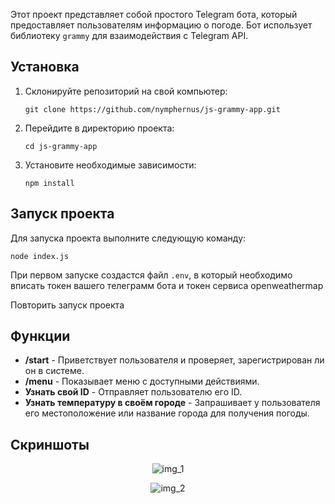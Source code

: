 
<body>
    <p>Этот проект представляет собой простого Telegram бота, который предоставляет пользователям информацию о погоде. Бот использует библиотеку <code>grammy</code> для взаимодействия с Telegram API.</p>
    <h2>Установка</h2>
    <ol>
        <li>Склонируйте репозиторий на свой компьютер:
            <pre><code>git clone https://github.com/nymphernus/js-grammy-app.git</code></pre>
        </li>
        <li>Перейдите в директорию проекта:
            <pre><code>cd js-grammy-app</code></pre>
        </li>
        <li>Установите необходимые зависимости:
            <pre><code>npm install</code></pre>
        </li>
    </ol>
    <h2>Запуск проекта</h2>
    <p>Для запуска проекта выполните следующую команду:</p>
    <pre><code>node index.js</code></pre>
    <p>При первом запуске создастся файл <code>.env</code>, в который необходимо вписать токен вашего телеграмм бота и токен сервиса openweathermap</p>
    <p>Повторить запуск проекта</p>
    <h2 id="функции">Функции</h2>
    <ul>
        <li><strong>/start</strong> - Приветствует пользователя и проверяет, зарегистрирован ли он в системе.</li>
        <li><strong>/menu</strong> - Показывает меню с доступными действиями.</li>
        <li><strong>Узнать свой ID</strong> - Отправляет пользователю его ID.</li>
        <li><strong>Узнать температуру в своём городе</strong> - Запрашивает у пользователя его местоположение или название города для получения погоды.</li>
    </ul>
    <h2>Скриншоты</h2>
    <p align="center"><img src="https://github.com/user-attachments/assets/6c5e7b79-5bf1-4e1b-80fa-aa3abe1bdde6" alt="img_1"></p>
    <p align="center"><img src="https://github.com/user-attachments/assets/59b7b054-d5e1-4ba4-b44e-a3b5a4b71895" alt="img_2"></p>
</body>

